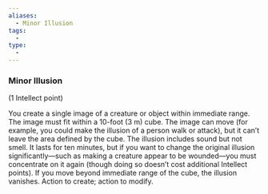 ```yaml
---
aliases:
  - Minor Illusion
tags:
  - 
type:
  - 
---
```

### Minor Illusion

(1 Intellect point)

You create a single image of a creature or object within immediate range. The image must fit within a 10-foot (3 m) cube. The image can move (for example, you could make the illusion of a person walk or attack), but it can’t leave the area defined by the cube. The illusion includes sound but not smell. It lasts for ten minutes, but if you want to change the original illusion significantly—such as making a creature appear to be wounded—you must concentrate on it again (though doing so doesn’t cost additional Intellect points). If you move beyond immediate range of the cube, the illusion vanishes. Action to create; action to modify.